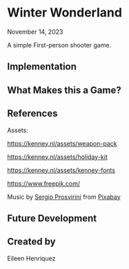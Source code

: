 # Winter Wonderland
November 14, 2023

A simple First-person shooter game.

## Implementation

## What Makes this a Game?

## References 

Assets:

https://kenney.nl/assets/weapon-pack 

https://kenney.nl/assets/holiday-kit

https://kenney.nl/assets/kenney-fonts

https://www.freepik.com/

Music by <a href="https://pixabay.com/users/top-flow-production-28521292/?utm_source=link-attribution&utm_medium=referral&utm_campaign=music&utm_content=177906">Sergio Prosvirini</a> from <a href="https://pixabay.com//?utm_source=link-attribution&utm_medium=referral&utm_campaign=music&utm_content=177906">Pixabay</a>



## Future Development

## Created by
Eileen Henriquez
